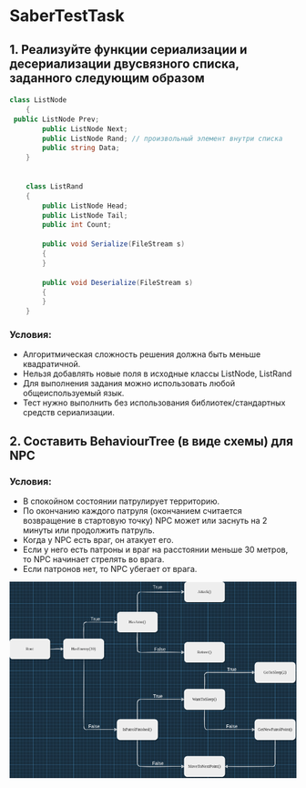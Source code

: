 # SaberTestTask

## 1. Реализуйте функции сериализации и десериализации двусвязного списка, заданного следующим образом

```cs
class ListNode
    {
 public ListNode Prev;
        public ListNode Next;
        public ListNode Rand; // произвольный элемент внутри списка
        public string Data;
    }


    class ListRand
    {
        public ListNode Head;
        public ListNode Tail;
        public int Count;

        public void Serialize(FileStream s)
        {
        }

        public void Deserialize(FileStream s)
        {
        }
    }
```
### Условия:
  - Алгоритмическая сложность решения должна быть меньше квадратичной.
  - Нельзя добавлять новые поля в исходные классы ListNode, ListRand
  - Для выполнения задания можно использовать любой общеиспользуемый язык.
  - Тест нужно выполнить без использования библиотек/стандартных средств сериализации.
## 2. Составить BehaviourTree (в виде схемы) для NPC
### Условия:
  - В спокойном состоянии патрулирует территорию.
  - По окончанию каждого патруля (окончанием считается возвращение в стартовую точку) NPC может или заснуть на 2 минуты или продолжить патруль. 
  - Когда у NPC есть враг, он  атакует его.
  - Если у него есть патроны и враг на расстоянии меньше 30 метров, то NPC начинает стрелять во врага.
  - Если патронов нет, то NPC убегает от врага.

![Дерево поведения](BehaviourTree.png)
